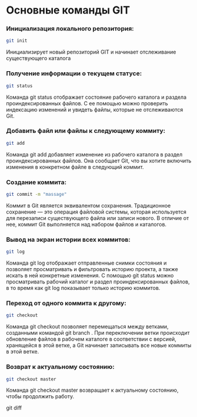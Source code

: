 # Основные команды GIT

### Инициализация локального репозитория:
```sh
git init
```
Инициализирует новый репозиторий GIT и начинает отслеживание существующего каталога

### Получение информации о текущем статусе:
``` sh
git status
```
Команда git status отображает состояние рабочего каталога и раздела проиндексированных файлов. С ее помощью можно проверить индексацию изменений и увидеть файлы, которые не отслеживаются Git.

### Добавить файл или файлы к следующему коммиту:
```sh
git add
```
Команда git add добавляет изменение из рабочего каталога в раздел проиндексированных файлов. Она сообщает Git, что вы хотите включить изменения в конкретном файле в следующий коммит.

### Создание коммита:
```sh
git commit -m "massage"
```
Коммит в Git является эквивалентом сохранения. Традиционное сохранение — это операция файловой системы, которая используется для перезаписи существующего файла или записи нового. В отличие от нее, коммит Git выполняется над набором файлов и каталогов.

### Вывод на экран истории всех коммитов:
```sh
git log
```
Команда git log отображает отправленные снимки состояния и позволяет просматривать и фильтровать историю проекта, а также искать в ней конкретные изменения. С помощью git status можно просматривать рабочий каталог и раздел проиндексированных файлов, в то время как git log показывает только историю коммитов.

### Переход от одного коммита к другому:
```sh
git checkout
```
Команда git checkout позволяет перемещаться между ветками, созданными командой git branch . При переключении ветки происходит обновление файлов в рабочем каталоге в соответствии с версией, хранящейся в этой ветке, а Git начинает записывать все новые коммиты в этой ветке.

### Возврат к актуальному состоянию:
```sh
git checkout master
```
Команда git checkout master возвращает к актуальному состоянию, чтобы продолжить работу.

git diff
